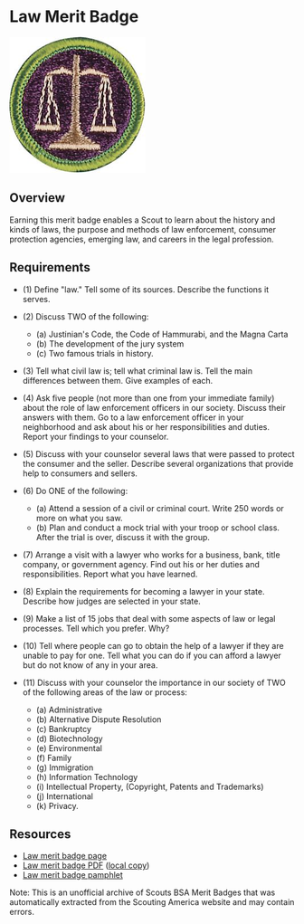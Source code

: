 

# Law Merit Badge

![Law Merit Badge](images/law-merit-badge.jpg)

## Overview



Earning this merit badge enables a Scout to learn about the history and kinds of laws, the purpose and methods of law enforcement, consumer protection agencies, emerging law, and careers in the legal profession.

## Requirements

* (1) Define "law." Tell some of its sources. Describe the functions it serves.
* (2) Discuss TWO of the following:
    * (a) Justinian's Code, the Code of Hammurabi, and the Magna Carta
    * (b) The development of the jury system
    * (c) Two famous trials in history.


* (3) Tell what civil law is; tell what criminal law is. Tell the main  differences between them. Give examples of each.
* (4) Ask five people (not more than one from your immediate  family) about the role of law enforcement officers in our society. Discuss their answers with them. Go to a law enforcement  officer in your neighborhood and ask about his or her responsibilities and duties. Report your findings to your counselor.
* (5) Discuss with your counselor several laws that were passed to protect the consumer and the seller. Describe several organizations that provide help to consumers and sellers.
* (6) Do ONE of the following:
    * (a) Attend a session of a civil or criminal court. Write 250 words or more on what you saw.
    * (b) Plan and conduct a mock trial with your troop or school class. After the trial is over, discuss it with the group.


* (7) Arrange a visit with a lawyer who works for a business, bank, title company, or government agency. Find out his or her duties and responsibilities. Report what you have learned.
* (8) Explain the requirements for becoming a lawyer in your state. Describe how judges are selected in your state.
* (9) Make a list of 15 jobs that deal with some aspects of law or legal processes. Tell which you prefer. Why?
* (10) Tell where people can go to obtain the help of a lawyer if they are unable to pay for one. Tell what you can do if you can afford a lawyer but do not know of any in your area.
* (11) Discuss with your counselor the importance in our society of TWO of the following areas of the law or process:
    * (a) Administrative
    * (b) Alternative Dispute Resolution
    * (c) Bankruptcy
    * (d) Biotechnology
    * (e) Environmental
    * (f) Family
    * (g) Immigration
    * (h) Information Technology
    * (i) Intellectual Property, (Copyright, Patents and Trademarks)
    * (j) International
    * (k) Privacy.




## Resources

- [Law merit badge page](https://www.scouting.org/merit-badges/law/)
- [Law merit badge PDF](https://filestore.scouting.org/filestore/Merit_Badge_ReqandRes/Law.pdf) ([local copy](files/law-merit-badge.pdf))
- [Law merit badge pamphlet](None)

Note: This is an unofficial archive of Scouts BSA Merit Badges that was automatically extracted from the Scouting America website and may contain errors.